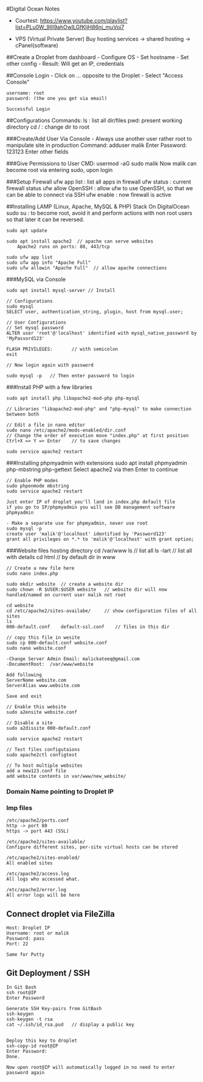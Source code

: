 
#Digital Ocean Notes

- Courtest: https://www.youtube.com/playlist?list=PLu0W_9lII9ahOwlLGfKljH86ni_muVoi7

- VPS (Virtual Private Server)
Buy hosting services -> shared hosting -> cPanel(software)

##Create a Droplet from dashboard
	- Configure OS
	- Set hostname
	- Set other config
	- Result: Will get an IP, credentials

##Console Login
	- Click on ... opposite to the Droplet
	- Select "Access Console"

	username: root
	password: (the one you get via email)

	Successful Login

##Configurations
	Commands:
	ls : list all dir/files
	pwd: present working directory
	cd / : change dir to root

###Create/Add User Via Console
	- Always use another user rather root to manipulate site in production
	Command: adduser malik
	Enter Password: 123123
	Enter other fields

###Give Permissions to User
	CMD: usermod -aG sudo malik 
	Now malik can become root via entering sudo, upon login

###Setup Firewall
	ufw app list : list all apps in firewall
	ufw status : current firewall status
	ufw allow OpenSSH : allow ufw to use OpenSSH, so that we can be able to connect via SSH
	ufw enable : now firewall is active

##Installing LAMP (Linux, Apache, MySQL & PHP) Stack On DigitalOcean
	sudo su : to become root, avoid it and perform actions with non root users so that later it can be reversed.
	
	sudo apt update
	
	sudo apt install apache2  // apache can serve websites
		Apache2 runs on ports: 80, 443/tcp

	sudo ufw app list
	sudo ufw app info "Apache Full"
	sudo ufw allowin "Apache Full"	// allow apache connections


###MySQL via Console

	sudo apt install mysql-server // Install

	// Configurations
	sudo mysql
	SELECT user, authentication_string, plugin, host from mysql.user;

	// User Configurations
	// Set mysql password
	ALTER user 'root'@'localhost' identified with mysql_native_password by 'MyPassord123'

	FLASH PRIVILEGES:		// with semicolon
	exit

	// Now login again with password

	sudo mysql -p 	// Then enter password to login

###Install PHP with a few libraries

	sudo apt install php libapache2-mod-php php-mysql

	// Libraries "libapache2-mod-php" and "php-mysql" to make connection between both

	// Edit a file in nano editor
	sudo nano /etc/apache2/mods-enabled/dir.conf
	// Change the order of execution move "index.php" at first position
	Ctrl+X => Y => Enter 	// to save changes

	sudo service apache2 restart

###Installing phpmyadmin with extensions
	sudo apt install phpmyadmin php-mbstring php-gettext
	Select apache2 via <space> then Enter to continue

	// Enable PHP modes
	sudo phpenmode mbstring
	sudo service apache2 restart

	Just enter IP of droplet you'll land in index.php default file
	if you go to IP/phpmyadmin you will see DB management software phpmyadmin

	- Make a separate use for phpmyadmin, never use root
	sudo mysql -p
	create user 'malik'@'localhost' identified by 'Password123'
	grant all privileges on *.* to 'malik'@'localhost' with grant option;

###Website files hosting directory
	cd /var/www
	ls // list all
	ls -lart // list all with details
	cd html 	// by default dir in www

	// Create a new file here
	sudo nano index.php

	sudo mkdir website 	// create a website dir
	sudo chown -R $USER:$USER website 	// website dir will now handled/named on current user malik not root

	cd website
	cd /etc/apache2/sites-availabe/		// show configuration files of all sites
	ls
	000-default.conf 	default-ssl.conf 	// files in this dir

	// copy this file in wesite
	sudo cp 000-default.conf website.conf
	sudo nano website.conf

	-Change Server Admin Email: malickateeq@gmail.com
	-DocumentRoot:	/var/www/website

	Add following
	ServerName website.com
	ServerAlias www.website.com

	Save and exit

	// Enable this website
	sudo a2ensite website.conf

	// Disable a site
	sudo a2dissite 000-default.conf

	sudo service apache2 restart

	// Test files configutaions
	sudo apache2ctl configtest

	// To host multiple websites
	add a new123.conf file
	add website contents in var/www/new_website/


### Domain Name pointing to Droplet IP

### Imp files
	/etc/apache2/ports.conf
	http -> port 80
	https -> port 443 (SSL)

	/etc/apache2/sites-available/
	Configure different sites, per-site virtual hosts can be stored

	/etc/apache2/sites-enabled/
	All enabled sites

	/etc/apache2/access.log
	All logs who accessed what.

	/etc/apache2/error.log
	All error logs will be here

## Connect droplet via FileZilla
	Host: Droplet IP
	Username: root or malik
	Password: pass
	Port: 22

	Same for Putty

## Git Deployment / SSH
	In Git Bash
	ssh root@IP
	Enter Password

	Generate SSH Key-pairs from GitBash
	ssh-keygen
	ssh-keygen -t rsa
	cat ~/.ssh/id_rsa.pud 	// display a public key


	Deploy this key to droplet
	ssh-copy-id root@IP
	Enter Password:
	Done.

	Now upon root@IP will automatically logged in no need to enter password again
	
